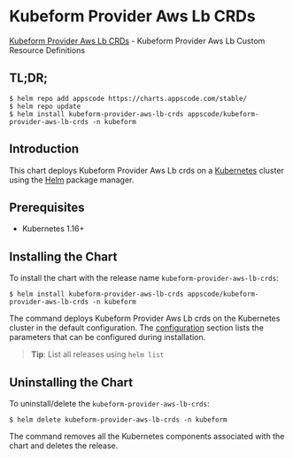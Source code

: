 # Kubeform Provider Aws Lb CRDs

[Kubeform Provider Aws Lb CRDs](https://github.com/kubeform) - Kubeform Provider Aws Lb Custom Resource Definitions

## TL;DR;

```console
$ helm repo add appscode https://charts.appscode.com/stable/
$ helm repo update
$ helm install kubeform-provider-aws-lb-crds appscode/kubeform-provider-aws-lb-crds -n kubeform
```

## Introduction

This chart deploys Kubeform Provider Aws Lb crds on a [Kubernetes](http://kubernetes.io) cluster using the [Helm](https://helm.sh) package manager.

## Prerequisites

- Kubernetes 1.16+

## Installing the Chart

To install the chart with the release name `kubeform-provider-aws-lb-crds`:

```console
$ helm install kubeform-provider-aws-lb-crds appscode/kubeform-provider-aws-lb-crds -n kubeform
```

The command deploys Kubeform Provider Aws Lb crds on the Kubernetes cluster in the default configuration. The [configuration](#configuration) section lists the parameters that can be configured during installation.

> **Tip**: List all releases using `helm list`

## Uninstalling the Chart

To uninstall/delete the `kubeform-provider-aws-lb-crds`:

```console
$ helm delete kubeform-provider-aws-lb-crds -n kubeform
```

The command removes all the Kubernetes components associated with the chart and deletes the release.


